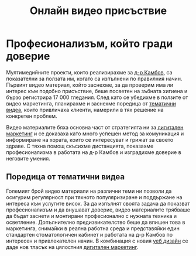﻿---
layout: post
order: 8
rel: /about/kambov/multimedia
service: /services/multimedia
project: /portfolio/kambov
header: compact
display: summary cover
title: Онлайн видео присъствие
description: Онлайн видеото е успешен метод за комуникация с хората, които се интересуват от своето здраве.
summary: Онлайн видеото е успешен метод за комуникация с хората, които се интересуват от своето здраве. Големият брой видео материали на различни теми ни позволи да осигурим регулярност при тяхното популяризиране и поддържане на интереса към услугите висок.
image: /business/kambov/multimedia.jpg
ref:
  - image: /portfolio/kambov/teeth-cleanings.jpg
    title: 'Почистване на зъбен камък'
    url: http://www.youtube.com/watch?v=vqqcGDvYixI
  - image: /portfolio/kambov/adhesive-bridge.jpg
    title: 'Нов метод за възстановяване на липсващ зъб'
    url: http://www.youtube.com/watch?v=rlKAWQtJ0ow
  - image: /portfolio/kambov/treatment.jpg
    title: 'Съвременно лечение на коренови канали'
    url: http://www.youtube.com/watch?v=RrWkzxYfTZw
  - image: /portfolio/kambov/implant.jpg
    title: 'Компютърно планиране на импланти'
    url: http://www.youtube.com/watch?v=LWH102t1DLI
  - image: /portfolio/kambov/interdental.jpg
    title: 'Интeрдентална четка'
    url: http://www.youtube.com/watch?v=OjdxdOjkXqg
  - image: /portfolio/kambov/whitening.jpg
    title: 'Избелване на зъби в домашни условия'
    url: http://www.youtube.com/watch?v=8RdRnpq7rEU
  - image: /portfolio/kambov/brushing.jpg
    title: 'Как е правилно да си мием зъбите?'
    url: http://www.youtube.com/watch?v=83LwpLjRUig
---
# Професионализъм, който гради доверие
Мултимедийните проекти, които реализирахме за [д-р Камбов](http://kambov.com), са показателни за ползата им, когато са изпълнени по правилния начин. Първият видео материал, който заснехме, за да проверим има ли интерес към подобно присъствие, беше посветен на зъбната хигиена и бързо регистрира 17 000 гледания. След като се убедихме в ползите от видео маркетинга, планирахме и заснехме поредица от [тематични видеа](./../../маркетинг/мултимедия.html), които привличаха клиенти, намерили в тях решение на конкретен проблем. 

Видео материалите бяха основна част от стратегията ни за [дигитален маркетинг](./../../маркетинг/маркетинг-стратегия.html) и се доказаха като много успешен метод за комуникация и информиране на хората, които се интересуват и грижат за своето здраве. С тяхна помощ скъсихме дистанцията, показахме професионализма в работата на д-р Камбов и изградихме доверие в неговите умения.

## Поредица от тематични видеа
Големият брой видео материали на различни теми ни позволи да осигурим регулярност при тяхното популяризиране и поддържане на интереса към услугите висок. За да изпълнят своята задача да показват професионализъм и да внушават доверие, видео материалите трябваше да бъдат заснети и монтирани професионално с нужната техника и осветление. Допълнително предизвикателство беше да впишен това в маркетинга, снимайки в реална работна среда и представяйки един стандартен стоматологичен кабинет и работата на д-р Камбов по интересен и привлекателен начин. В комбинация с новия [уеб дизайн](./../../маркетинг/уеб-дизайн.html) се даде нов тласък на цялостния [дигитален маркетинг](./../../маркетинг/маркетинг-стратегия.html).